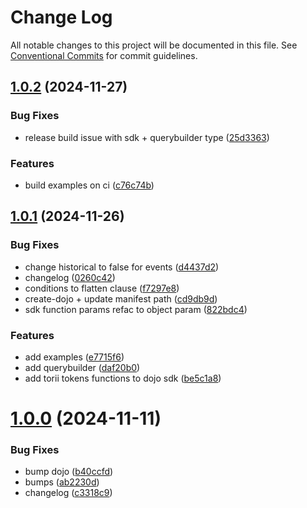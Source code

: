 # Change Log

All notable changes to this project will be documented in this file.
See [Conventional Commits](https://conventionalcommits.org) for commit guidelines.

## [1.0.2](https://github.com/dojoengine/dojo.js/compare/v1.0.1...v1.0.2) (2024-11-27)


### Bug Fixes

* release build issue with sdk + querybuilder type ([25d3363](https://github.com/dojoengine/dojo.js/commit/25d33639b7bc699d082d038b835c15da31c08783))


### Features

* build examples on ci ([c76c74b](https://github.com/dojoengine/dojo.js/commit/c76c74b354572371f189a881b35ede49eb4c9502))





## [1.0.1](https://github.com/dojoengine/dojo.js/compare/v1.0.0...v1.0.1) (2024-11-26)


### Bug Fixes

* change historical to false for events ([d4437d2](https://github.com/dojoengine/dojo.js/commit/d4437d299f02588622fed1396c8b45182be91828))
* changelog ([0260c42](https://github.com/dojoengine/dojo.js/commit/0260c423df0e27cb554fac4043b1a373625908d9))
* conditions to flatten clause ([f7297e8](https://github.com/dojoengine/dojo.js/commit/f7297e8b6bd739e04848c623d491b0ba8d112abb))
* create-dojo + update manifest path ([cd9db9d](https://github.com/dojoengine/dojo.js/commit/cd9db9d8f9c9bec82e2634f5c86d74d084b31397))
* sdk function params refac to object param ([822bdc4](https://github.com/dojoengine/dojo.js/commit/822bdc4161ca478ee8e3ff3e3121ee91fb260397))


### Features

* add examples ([e7715f6](https://github.com/dojoengine/dojo.js/commit/e7715f6bc503d2e0d90e08c5878028066fbb41f7))
* add querybuilder ([daf20b0](https://github.com/dojoengine/dojo.js/commit/daf20b039db6850a21b4d5ac51c8be7227ffd4a8))
* add torii tokens functions to dojo sdk ([be5c1a8](https://github.com/dojoengine/dojo.js/commit/be5c1a82f0467f2dc93ea9c9eab91fb580ac6e8f))





# [1.0.0](https://github.com/dojoengine/dojo.js/compare/v1.0.0-alpha.30...v1.0.0) (2024-11-11)


### Bug Fixes

* bump dojo ([b40ccfd](https://github.com/dojoengine/dojo.js/commit/b40ccfd35dd736b11fedfd62cec5105f1650adf2))
* bumps ([ab2230d](https://github.com/dojoengine/dojo.js/commit/ab2230d648eaf50d38c52db8f791a8e5b722520a))
* changelog ([c3318c9](https://github.com/dojoengine/dojo.js/commit/c3318c98e0a2297cf2f6fcd2111db0b7abd09479))
